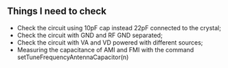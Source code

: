 
## Things I need to check

* Check the circuit using 10pF cap instead 22pF connected to the crystal;
* Check the circuit with GND and RF GND separated;
* Check the circuit with VA and VD powered with different sources;
* Measuring the capacitance of AMI and FMI with the command setTuneFrequencyAntennaCapacitor(n)
  
  
  
